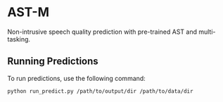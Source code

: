 # AST-M
Non-intrusive speech quality prediction with pre-trained AST and multi-tasking.

## Running Predictions

To run predictions, use the following command:

```bash
python run_predict.py /path/to/output/dir /path/to/data/dir
